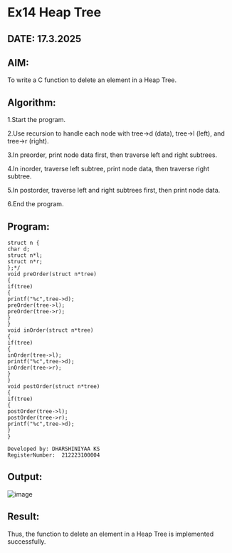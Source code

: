 # Ex14 Heap Tree
## DATE: 17.3.2025
## AIM:
To write a C function to delete an element in a Heap Tree.

## Algorithm:
1.Start the program.

2.Use recursion to handle each node with tree->d (data), tree->l (left), and tree->r (right).

3.In preorder, print node data first, then traverse left and right subtrees.

4.In inorder, traverse left subtree, print node data, then traverse right subtree.

5.In postorder, traverse left and right subtrees first, then print node data.

6.End the program.


## Program:
```
struct n {
char d;
struct n*l;
struct n*r;
};*/
void preOrder(struct n*tree)
{
if(tree)
{
printf("%c",tree->d);
preOrder(tree->l);
preOrder(tree->r);
}
}
void inOrder(struct n*tree)
{
if(tree)
{
inOrder(tree->l);
printf("%c",tree->d);
inOrder(tree->r);
}
}
void postOrder(struct n*tree)
{
if(tree)
{
postOrder(tree->l);
postOrder(tree->r);
printf("%c",tree->d);
}
}

Developed by: DHARSHINIYAA KS
RegisterNumber:  212223100004

```

## Output:

![image](https://github.com/user-attachments/assets/0e0d4d3d-b04b-492d-b99d-2c599b11e8a8)


## Result:
Thus, the function to delete an element in a Heap Tree is implemented successfully.
